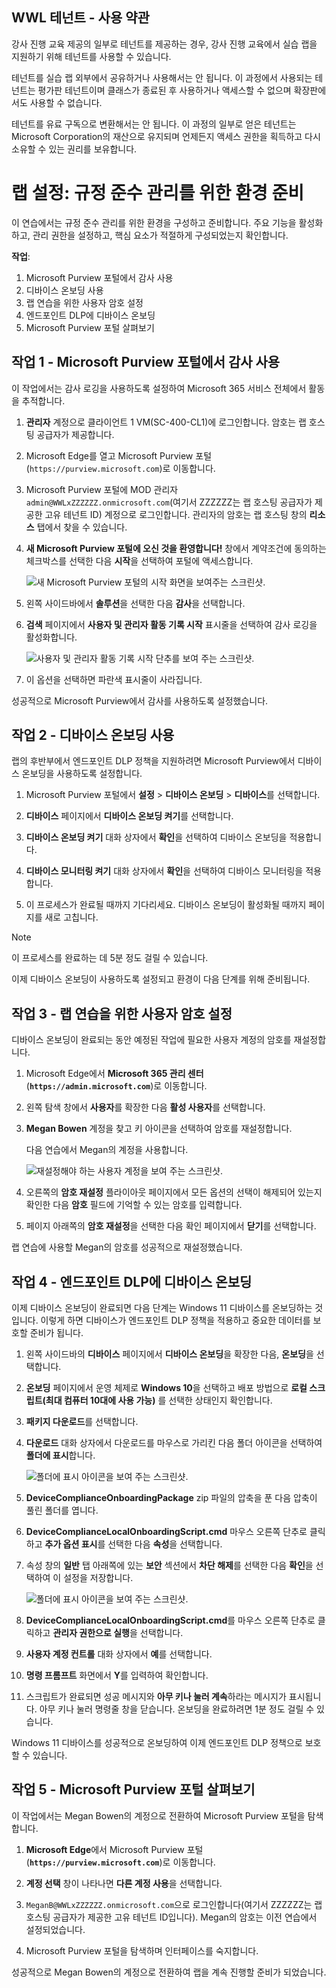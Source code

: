 ## WWL 테넌트 - 사용 약관

강사 진행 교육 제공의 일부로 테넌트를 제공하는 경우, 강사 진행 교육에서 실습 랩을 지원하기 위해 테넌트를 사용할 수 있습니다.

테넌트를 실습 랩 외부에서 공유하거나 사용해서는 안 됩니다. 이 과정에서 사용되는 테넌트는 평가판 테넌트이며 클래스가 종료된 후 사용하거나 액세스할 수 없으며 확장판에서도 사용할 수 없습니다.

테넌트를 유료 구독으로 변환해서는 안 됩니다. 이 과정의 일부로 얻은 테넌트는 Microsoft Corporation의 재산으로 유지되며 언제든지 액세스 권한을 획득하고 다시 소유할 수 있는 권리를 보유합니다.

# 랩 설정: 규정 준수 관리를 위한 환경 준비

이 연습에서는 규정 준수 관리를 위한 환경을 구성하고 준비합니다. 주요 기능을 활성화하고, 관리 권한을 설정하고, 핵심 요소가 적절하게 구성되었는지 확인합니다.

**작업**:

1. Microsoft Purview 포털에서 감사 사용
1. 디바이스 온보딩 사용
1. 랩 연습을 위한 사용자 암호 설정
1. 엔드포인트 DLP에 디바이스 온보딩
1. Microsoft Purview 포털 살펴보기

## 작업 1 - Microsoft Purview 포털에서 감사 사용

이 작업에서는 감사 로깅을 사용하도록 설정하여 Microsoft 365 서비스 전체에서 활동을 추적합니다.

1. **관리자** 계정으로 클라이언트 1 VM(SC-400-CL1)에 로그인합니다. 암호는 랩 호스팅 공급자가 제공합니다.

1. Microsoft Edge를 열고 Microsoft Purview 포털(`https://purview.microsoft.com`)로 이동합니다.

1. Microsoft Purview 포털에 MOD 관리자 `admin@WWLxZZZZZZ.onmicrosoft.com`(여기서 ZZZZZZ는 랩 호스팅 공급자가 제공한 고유 테넌트 ID) 계정으로 로그인합니다. 관리자의 암호는 랩 호스팅 창의 **리소스** 탭에서 찾을 수 있습니다.

1. **새 Microsoft Purview 포털에 오신 것을 환영합니다!** 창에서 계약조건에 동의하는 체크박스를 선택한 다음 **시작**을 선택하여 포털에 액세스합니다.

    ![새 Microsoft Purview 포털의 시작 화면을 보여주는 스크린샷.](../Media/new-purview-portal-get-started.png)

1. 왼쪽 사이드바에서 **솔루션**을 선택한 다음 **감사**을 선택합니다.

1. **검색** 페이지에서 **사용자 및 관리자 활동 기록 시작** 표시줄을 선택하여 감사 로깅을 활성화합니다.

    ![사용자 및 관리자 활동 기록 시작 단추를 보여 주는 스크린샷.](../Media/enable-audit-button.png)

1. 이 옵션을 선택하면 파란색 표시줄이 사라집니다.

성공적으로 Microsoft Purview에서 감사를 사용하도록 설정했습니다.

## 작업 2 - 디바이스 온보딩 사용 

랩의 후반부에서 엔드포인트 DLP 정책을 지원하려면 Microsoft Purview에서 디바이스 온보딩을 사용하도록 설정합니다.

1. Microsoft Purview 포털에서 **설정** > **디바이스 온보딩** > **디바이스**를 선택합니다.

1. **디바이스** 페이지에서 **디바이스 온보딩 켜기**를 선택합니다.

1. **디바이스 온보딩 켜기** 대화 상자에서 **확인**을 선택하여 디바이스 온보딩을 적용합니다.

1. **디바이스 모니터링 켜기** 대화 상자에서 **확인**을 선택하여 디바이스 모니터링을 적용합니다.

1. 이 프로세스가 완료될 때까지 기다리세요. 디바이스 온보딩이 활성화될 때까지 페이지를 새로 고칩니다.

>[!note]
>이 프로세스를 완료하는 데 5분 정도 걸릴 수 있습니다.

이제 디바이스 온보딩이 사용하도록 설정되고 환경이 다음 단계를 위해 준비됩니다.

## 작업 3 - 랩 연습을 위한 사용자 암호 설정

디바이스 온보딩이 완료되는 동안 예정된 작업에 필요한 사용자 계정의 암호를 재설정합니다.

1. Microsoft Edge에서 **Microsoft 365 관리 센터**(**`https://admin.microsoft.com`**)로 이동합니다.

1. 왼쪽 탐색 창에서 **사용자**를 확장한 다음 **활성 사용자**를 선택합니다.

1. **Megan Bowen** 계정을 찾고 키 아이콘을 선택하여 암호를 재설정합니다.

   다음 연습에서 Megan의 계정을 사용합니다.

   ![재설정해야 하는 사용자 계정을 보여 주는 스크린샷.](../Media/reset-password-button-megan.png)

1. 오른쪽의 **암호 재설정** 플라이아웃 페이지에서 모든 옵션의 선택이 해제되어 있는지 확인한 다음 **암호** 필드에 기억할 수 있는 암호를 입력합니다.

1. 페이지 아래쪽의 **암호 재설정**을 선택한 다음 확인 페이지에서 **닫기**를 선택합니다.

랩 연습에 사용할 Megan의 암호를 성공적으로 재설정했습니다.

## 작업 4 - 엔드포인트 DLP에 디바이스 온보딩

이제 디바이스 온보딩이 완료되면 다음 단계는 Windows 11 디바이스를 온보딩하는 것입니다. 이렇게 하면 디바이스가 엔드포인트 DLP 정책을 적용하고 중요한 데이터를 보호할 준비가 됩니다.

1. 왼쪽 사이드바의 **디바이스** 페이지에서 **디바이스 온보딩**을 확장한 다음, **온보딩**을 선택합니다.

1. **온보딩** 페이지에서 운영 체제로 **Windows 10**을 선택하고 배포 방법으로 **로컬 스크립트(최대 컴퓨터 10대에 사용 가능)** 를 선택한 상태인지 확인합니다.

1. **패키지 다운로드**를 선택합니다.

1. **다운로드** 대화 상자에서 다운로드를 마우스로 가리킨 다음 폴더 아이콘을 선택하여 **폴더에 표시**합니다.

   ![폴더에 표시 아이콘을 보여 주는 스크린샷.](../Media/show-in-folder.png)

1. **DeviceComplianceOnboardingPackage** zip 파일의 압축을 푼 다음 압축이 풀린 폴더를 엽니다.

1. **DeviceComplianceLocalOnboardingScript.cmd** 마우스 오른쪽 단추로 클릭하고 **추가 옵션 표시**를 선택한 다음 **속성**을 선택합니다.

1. 속성 창의 **일반** 탭 아래쪽에 있는 **보안** 섹션에서 **차단 해제**를 선택한 다음 **확인**을 선택하여 이 설정을 저장합니다.

   ![폴더에 표시 아이콘을 보여 주는 스크린샷.](../Media/unblock-file.png)

1. **DeviceComplianceLocalOnboardingScript.cmd**를 마우스 오른쪽 단추로 클릭하고 **관리자 권한으로 실행**을 선택합니다.

1. **사용자 계정 컨트롤** 대화 상자에서 **예**를 선택합니다.

1. **명령 프롬프트** 화면에서 **Y**를 입력하여 확인합니다.

1. 스크립트가 완료되면 성공 메시지와 **아무 키나 눌러 계속**하라는 메시지가 표시됩니다. 아무 키나 눌러 명령줄 창을 닫습니다. 온보딩을 완료하려면 1분 정도 걸릴 수 있습니다.

Windows 11 디바이스를 성공적으로 온보딩하여 이제 엔드포인트 DLP 정책으로 보호할 수 있습니다.

## 작업 5 - Microsoft Purview 포털 살펴보기

이 작업에서는 Megan Bowen의 계정으로 전환하여 Microsoft Purview 포털을 탐색합니다.

1. **Microsoft Edge**에서 Microsoft Purview 포털(**`https://purview.microsoft.com`**)로 이동합니다.

1. **계정 선택** 창이 나타나면 **다른 계정 사용**을 선택합니다.

1. `MeganB@WWLxZZZZZZ.onmicrosoft.com`으로 로그인합니다(여기서 ZZZZZZ는 랩 호스팅 공급자가 제공한 고유 테넌트 ID입니다). Megan의 암호는 이전 연습에서 설정되었습니다.

1. Microsoft Purview 포털을 탐색하며 인터페이스를 숙지합니다.

성공적으로 Megan Bowen의 계정으로 전환하여 랩을 계속 진행할 준비가 되었습니다.
